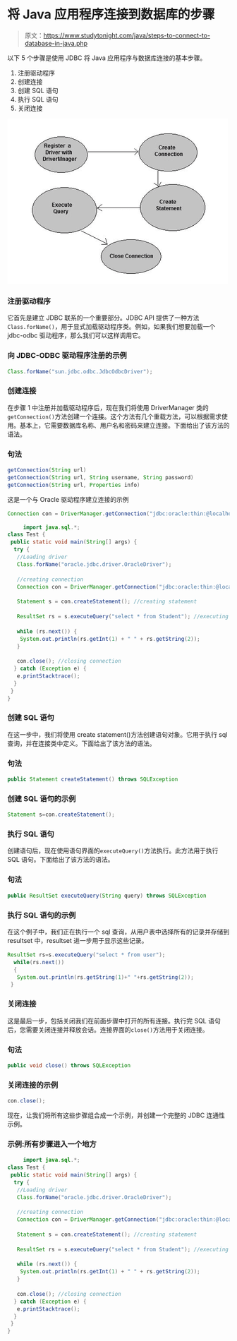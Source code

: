 # 将 Java 应用程序连接到数据库的步骤

> 原文：<https://www.studytonight.com/java/steps-to-connect-to-database-in-java.php>

以下 5 个步骤是使用 JDBC 将 Java 应用程序与数据库连接的基本步骤。

1.  注册驱动程序
2.  创建连接
3.  创建 SQL 语句
4.  执行 SQL 语句
5.  关闭连接

![steps to connect to database](img/dbb867b5572d0e64ea045d6aa48fa34e.png)

### 注册驱动程序

它首先是建立 JDBC 联系的一个重要部分。JDBC API 提供了一种方法`Class.forName()`，用于显式加载驱动程序类。例如，如果我们想要加载一个 jdbc-odbc 驱动程序，那么我们可以这样调用它。

### 向 JDBC-ODBC 驱动程序注册的示例

```java
Class.forName("sun.jdbc.odbc.JdbcOdbcDriver");
```

### 创建连接

在步骤 1 中注册并加载驱动程序后，现在我们将使用 DriverManager 类的`getConnection()`方法创建一个连接。这个方法有几个重载方法，可以根据需求使用。基本上，它需要数据库名称、用户名和密码来建立连接。下面给出了该方法的语法。

### 句法

```java
getConnection(String url)
getConnection(String url, String username, String password)
getConnection(String url, Properties info)
```

这是一个与 Oracle 驱动程序建立连接的示例

```java
Connection con = DriverManager.getConnection("jdbc:oracle:thin:@localhost:1521:XE","username","password");
```

```java
	 import java.sql.*;
class Test {
 public static void main(String[] args) {
  try {
   //Loading driver
   Class.forName("oracle.jdbc.driver.OracleDriver");

   //creating connection
   Connection con = DriverManager.getConnection("jdbc:oracle:thin:@localhost:1521:XE", "username", "password");

   Statement s = con.createStatement(); //creating statement

   ResultSet rs = s.executeQuery("select * from Student"); //executing statement

   while (rs.next()) {
    System.out.println(rs.getInt(1) + " " + rs.getString(2));
   }

   con.close(); //closing connection
  } catch (Exception e) {
   e.printStacktrace();
  }
 }
} 

```

### 创建 SQL 语句

在这一步中，我们将使用 create statement()方法创建语句对象。它用于执行 sql 查询，并在连接类中定义。下面给出了该方法的语法。

### 句法

```java
public Statement createStatement() throws SQLException
```

### 创建 SQL 语句的示例

```java
Statement s=con.createStatement();
```

### 执行 SQL 语句

创建语句后，现在使用语句界面的`executeQuery()`方法执行。此方法用于执行 SQL 语句。下面给出了该方法的语法。

### 句法

```java
public ResultSet executeQuery(String query) throws SQLException
```

### 执行 SQL 语句的示例

在这个例子中，我们正在执行一个 sql 查询，从用户表中选择所有的记录并存储到 resultset 中，resultset 进一步用于显示这些记录。

```java
ResultSet rs=s.executeQuery("select * from user");
  while(rs.next())
  {
   System.out.println(rs.getString(1)+" "+rs.getString(2));
 }
```

### 关闭连接

这是最后一步，包括关闭我们在前面步骤中打开的所有连接。执行完 SQL 语句后，您需要关闭连接并释放会话。连接界面的`close()`方法用于关闭连接。

### 句法

```java
public void close() throws SQLException
```

### 关闭连接的示例

```java
con.close();
```

现在，让我们将所有这些步骤组合成一个示例，并创建一个完整的 JDBC 连通性示例。

### 示例:所有步骤进入一个地方

```java
	 import java.sql.*;
class Test {
 public static void main(String[] args) {
  try {
   //Loading driver
   Class.forName("oracle.jdbc.driver.OracleDriver");

   //creating connection
   Connection con = DriverManager.getConnection("jdbc:oracle:thin:@localhost:1521:XE", "username", "password");

   Statement s = con.createStatement(); //creating statement

   ResultSet rs = s.executeQuery("select * from Student"); //executing statement

   while (rs.next()) {
    System.out.println(rs.getInt(1) + " " + rs.getString(2));
   }

   con.close(); //closing connection
  } catch (Exception e) {
   e.printStacktrace();
  }
 }
} 

```